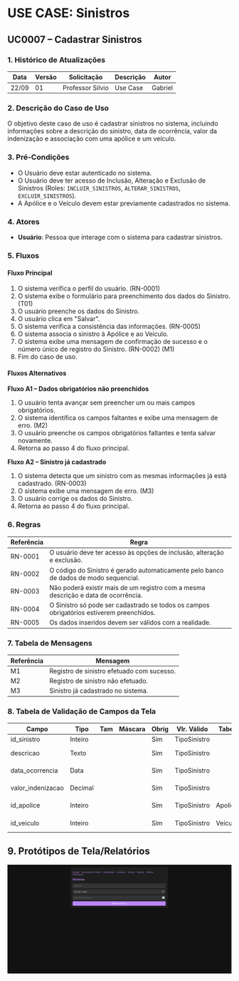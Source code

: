 # USE CASE: Sinistros

## UC0007 – Cadastrar Sinistros

### 1. Histórico de Atualizações
| Data     | Versão | Solicitação      | Descrição   | Autor   |
|----------|--------|------------------|-------------|---------|
| 22/09    | 01     | Professor Silvio  | Use Case    | Gabriel |

### 2. Descrição do Caso de Uso
O objetivo deste caso de uso é cadastrar sinistros no sistema, incluindo informações sobre a descrição do sinistro, data de ocorrência, valor da indenização e associação com uma apólice e um veículo.

### 3. Pré-Condições
- O Usuário deve estar autenticado no sistema.
- O Usuário deve ter acesso de Inclusão, Alteração e Exclusão de Sinistros (Roles: `INCLUIR_SINISTROS`, `ALTERAR_SINISTROS`, `EXCLUIR_SINISTROS`).
- A Apólice e o Veículo devem estar previamente cadastrados no sistema.

### 4. Atores
- **Usuário**: Pessoa que interage com o sistema para cadastrar sinistros.

### 5. Fluxos

#### Fluxo Principal
1. O sistema verifica o perfil do usuário. (RN-0001)
2. O sistema exibe o formulário para preenchimento dos dados do Sinistro. (T01)
3. O usuário preenche os dados do Sinistro.
4. O usuário clica em "Salvar".
5. O sistema verifica a consistência das informações. (RN-0005)
6. O sistema associa o sinistro à Apólice e ao Veículo.
7. O sistema exibe uma mensagem de confirmação de sucesso e o número único de registro do Sinistro. (RN-0002) (M1)
8. Fim do caso de uso.

#### Fluxos Alternativos

**Fluxo A1 – Dados obrigatórios não preenchidos**
1. O usuário tenta avançar sem preencher um ou mais campos obrigatórios.
2. O sistema identifica os campos faltantes e exibe uma mensagem de erro. (M2)
3. O usuário preenche os campos obrigatórios faltantes e tenta salvar novamente.
4. Retorna ao passo 4 do fluxo principal.

**Fluxo A2 – Sinistro já cadastrado**
1. O sistema detecta que um sinistro com as mesmas informações já está cadastrado. (RN-0003)
2. O sistema exibe uma mensagem de erro. (M3)
3. O usuário corrige os dados do Sinistro.
4. Retorna ao passo 4 do fluxo principal.

### 6. Regras
| Referência | Regra                                                                 |
|------------|----------------------------------------------------------------------|
| RN-0001    | O usuário deve ter acesso às opções de inclusão, alteração e exclusão. |
| RN-0002    | O código do Sinistro é gerado automaticamente pelo banco de dados de modo sequencial. |
| RN-0003    | Não poderá existir mais de um registro com a mesma descrição e data de ocorrência. |
| RN-0004    | O Sinistro só pode ser cadastrado se todos os campos obrigatórios estiverem preenchidos. |
| RN-0005    | Os dados inseridos devem ser válidos com a realidade.                |

### 7. Tabela de Mensagens
| Referência | Mensagem                                  |
|------------|-------------------------------------------|
| M1         | Registro de sinistro efetuado com sucesso.|
| M2         | Registro de sinistro não efetuado.        |
| M3         | Sinistro já cadastrado no sistema.       |

### 8. Tabela de Validação de Campos da Tela
| Campo                 | Tipo      | Tam | Máscara | Obrig | Vlr. Válido     | Tabela        | Msg Erro         |
|-----------------------|-----------|-----|---------|-------|-----------------|--------------|------------------|
| id_sinistro           | Inteiro   |     |         | Sim   | TipoSinistro    |              |                  |
| descricao             | Texto     |     |         | Sim   | TipoSinistro    |              | Campo obrigatório |
| data_ocorrencia       | Data      |     |         | Sim   | TipoSinistro    |              | Campo obrigatório |
| valor_indenizacao      | Decimal   |     |         | Sim   | TipoSinistro    |              | Campo obrigatório |
| id_apolice            | Inteiro   |     |         | Sim   | TipoSinistro    | Apolices     | Campo obrigatório |
| id_veiculo            | Inteiro   |     |         | Sim   | TipoSinistro    | Veiculos     | Campo obrigatório |



## 9. Protótipos de Tela/Relatórios
![Logo do Projeto](Telas/Sinsitros.png)
